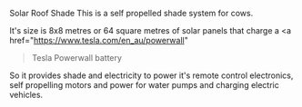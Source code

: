 
Solar Roof Shade
This is a self propelled
shade system for cows.

It's size is 8x8 metres or
64 square metres of 
solar panels that charge 
a <a href="https://www.tesla.com/en_au/powerwall"
> Tesla Powerwall battery </a>

So it provides shade and
electricity to power it's 
remote control electronics,
self propelling motors and
power for water pumps and 
charging electric vehicles.







